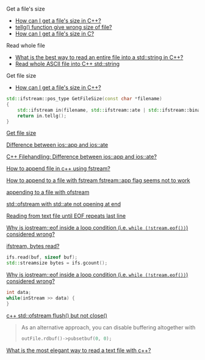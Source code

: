 Get a file's size
- [How can I get a file's size in C++?](https://stackoverflow.com/questions/5840148/how-can-i-get-a-files-size-in-c)
- [tellg() function give wrong size of file?](https://stackoverflow.com/questions/22984956/tellg-function-give-wrong-size-of-file)
- [How can I get a file's size in C? ](https://stackoverflow.com/questions/238603/how-can-i-get-a-files-size-in-c)

Read whole file
- [What is the best way to read an entire file into a std::string in C++?](https://stackoverflow.com/questions/116038/what-is-the-best-way-to-read-an-entire-file-into-a-stdstring-in-c)
- [Read whole ASCII file into C++ std::string](https://stackoverflow.com/questions/2602013/read-whole-ascii-file-into-c-stdstring)

Get file size
- [How can I get a file's size in C++?](https://stackoverflow.com/questions/5840148/how-can-i-get-a-files-size-in-c)

```cpp
std::ifstream::pos_type GetFileSize(const char *filename)
{
    std::ifstream in(filename, std::ifstream::ate | std::ifstream::binary);
    return in.tellg();
}
```

[Get file size](https://www.bfilipek.com/2019/01/filesize.html)

[Difference between ios::app and ios::ate](https://stackoverflow.com/questions/12929378/difference-between-iosapp-and-iosate)

[C++ Filehandling: Difference between ios::app and ios::ate?](https://stackoverflow.com/questions/10359702/c-filehandling-difference-between-iosapp-and-iosate)

[How to append file in c++ using fstream?](https://stackoverflow.com/questions/23615975/how-to-append-file-in-c-using-fstream)

[How to append to a file with fstream fstream::app flag seems not to work](https://stackoverflow.com/questions/4712192/how-to-append-to-a-file-with-fstream-fstreamapp-flag-seems-not-to-work)

[appending to a file with ofstream](https://stackoverflow.com/questions/26084885/appending-to-a-file-with-ofstream)

[std::ofstream with std::ate not opening at end](https://stackoverflow.com/questions/28999745/stdofstream-with-stdate-not-opening-at-end)

[Reading from text file until EOF repeats last line](https://stackoverflow.com/questions/21647/reading-from-text-file-until-eof-repeats-last-line)

[Why is iostream::eof inside a loop condition (i.e. `while (!stream.eof())`) considered wrong?](https://stackoverflow.com/questions/5605125/why-is-iostreameof-inside-a-loop-condition-i-e-while-stream-eof-cons)

[ifstream, bytes read?](https://stackoverflow.com/questions/1937408/ifstream-bytes-read)
```cpp
ifs.read(buf, sizeof buf);
std::streamsize bytes = ifs.gcount();
```

[Why is iostream::eof inside a loop condition (i.e. `while (!stream.eof())`) considered wrong?](https://stackoverflow.com/questions/5605125/why-is-iostreameof-inside-a-loop-condition-i-e-while-stream-eof-cons)
```cpp
int data;
while(inStream >> data) {
}
```

[c++ std::ofstream flush() but not close()](https://stackoverflow.com/questions/2341177/c-stdofstream-flush-but-not-close)

> As an alternative approach, you can disable buffering altogether with
>
> ```cpp
> outFile.rdbuf()->pubsetbuf(0, 0);
> ```

[What is the most elegant way to read a text file with c++?](https://stackoverflow.com/questions/195323/what-is-the-most-elegant-way-to-read-a-text-file-with-c)

